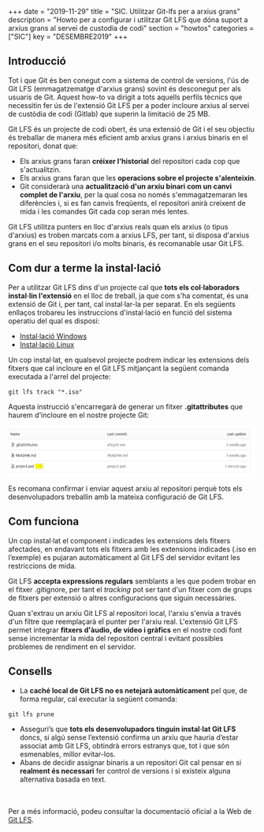 +++
date        = "2019-11-29"
title       = "SIC. Utilitzar Git-lfs per a arxius grans"
description = "Howto per a configurar i utilitzar Git LFS que dóna suport a arxius grans al servei de custodia de codi"
section     = "howtos"
categories  = ["SIC"]
key         = "DESEMBRE2019"
+++

## Introducció

Tot i que Git és ben conegut com a sistema de control de versions, l'ús de Git LFS (emmagatzematge d'arxius grans) sovint és desconegut per als usuaris de Git. Aquest how-to va dirigit a tots aquells perfils tècnics que necessitin fer ús de l'extensió Git LFS per a poder incloure arxius al servei de custòdia de codi (Gitlab) que superin la limitació de 25 MB.

Git LFS és un projecte de codi obert, és una extensió de Git i el seu objectiu és treballar de manera més eficient amb arxius grans i arxius binaris en el repositori, donat que:

- Els arxius grans faran **créixer l'historial** del repositori cada cop que s'actualitzin.
- Els arxius grans faran que les **operacions sobre el projecte s'alenteixin**.
- Git considerarà una **actualització d'un arxiu binari com un canvi complet de l'arxiu**, per la qual cosa no només s'emmagatzemaran les diferències i, si es fan canvis freqüents, el repositori anirà creixent de mida i les comandes Git cada cop seran més lentes.

Git LFS utilitza punters en lloc d'arxius reals quan els arxius (o tipus d'arxius) es troben marcats com a arxius LFS, per tant, si disposa d'arxius grans en el seu repositori i/o molts binaris, és recomanable usar Git LFS.

## Com dur a terme la instal·lació

Per a utilitzar Git LFS dins d'un projecte cal que **tots els col·laboradors instal·lin l'extensió** en el lloc de treball, ja que com s’ha comentat, és una extensió de Git i, per tant, cal instal·lar-la per separat. En els següents enllaços trobareu les instruccions d'instal·lació en funció del sistema operatiu del qual es disposi:

* [Instal·lació Windows](https://github.com/git-lfs/git-lfs/wiki/Installation#windows)
* [Instal·lació Linux](https://github.com/git-lfs/git-lfs/wiki/Installation#debian-and-ubuntu)

Un cop instal·lat, en qualsevol projecte podrem indicar les extensions dels fitxers que cal incloure en el Git LFS mitjançant la següent comanda executada a l'arrel del projecte:

```
git lfs track "*.iso"
```

Aquesta instrucció s'encarregarà de generar un fitxer **.gitattributes** que haurem d'incloure en el nostre projecte Git:

![Git-lfs](/related/sic/git-lfs.png)
<br/>

Es recomana confirmar i enviar aquest arxiu al repositori perquè tots els desenvolupadors treballin amb la mateixa configuració de Git LFS.

## Com funciona

Un cop instal·lat el component i indicades les extensions dels fitxers afectades, en endavant tots els fitxers amb les extensions indicades (.iso en l’exemple) es pujaran automàticament al Git LFS del servidor evitant les restriccions de mida.

Git LFS **accepta expressions regulars** semblants a les que podem trobar en el fitxer .gitignore, per tant el _tracking_ pot ser tant d'un fitxer com de grups de fitxers per extensió o altres configuracions que siguin necessàries.

Quan s'extrau un arxiu Git LFS al repositori local, l'arxiu s'envia a través d'un filtre que reemplaçarà el punter per l'arxiu real.
L'extensió Git LFS permet integrar **fitxers d'àudio, de vídeo i gràfics** en el nostre codi font sense incrementar la mida del repositori central i evitant possibles problemes de rendiment en el servidor.

## Consells

- La **caché local de Git LFS no es netejarà automàticament** pel que, de forma regular, cal executar la següent comanda:
```
git lfs prune
```
- Asseguri’s que **tots els desenvolupadors tinguin instal·lat Git LFS** doncs, si algú sense l’extensió confirma un arxiu que hauria d’estar associat amb Git LFS, obtindrà errors estranys que, tot i que són esmenables, millor evitar-los.
- Abans de decidir assignar binaris a un repositori Git cal pensar en si **realment és necessari** fer control de versions i si existeix alguna alternativa basada en text.

<br/><br/>
Per a més informació, podeu consultar la documentació oficial a la Web de [Git LFS](https://docs.gitlab.com/ee/workflow/lfs/manage_large_binaries_with_git_lfs.html).
